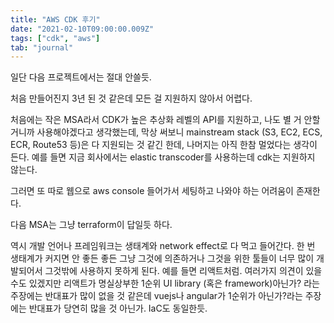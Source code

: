 ```yaml
---
title: "AWS CDK 후기"
date: "2021-02-10T09:00:00.009Z"
tags: ["cdk", "aws"]
tab: "journal"
---
```


일단 다음 프로젝트에서는 절대 안쓸듯. 

처음 만들어진지 3년 된 것 같은데 모든 걸 지원하지 않아서 어렵다.

처음에는 작은 MSA라서 CDK가 높은 추상화 레벨의 API를 지원하고, 나도 별 거 안할거니까 사용해야겠다고 생각했는데, 막상 써보니 mainstream stack (S3, EC2, ECS, ECR, Route53 등)은 다 지원되는 것 같긴 한데, 나머지는 아직 한참 멀었다는 생각이 든다. 예를 들면 지금 회사에서는 elastic transcoder를 사용하는데 cdk는 지원하지 않는다.

그러면 또 따로 웹으로 aws console 들어가서 세팅하고 나와야 하는 어려움이 존재한다.

다음 MSA는 그냥 terraform이 답일듯 하다.

역시 개발 언어나 프레임워크는 생태계와 network effect로 다 먹고 들어간다. 한 번 생태계가 커지면 안 좋든 좋든 그냥 그것에 의존하거나 그것을 위한 툴들이 너무 많이 개발되어서 그것밖에 사용하지 못하게 된다. 예를 들면 리액트처럼. 여러가지 의견이 있을 수도 있겠지만 리액트가 명실상부한 1순위 UI library (혹은 framework)아닌가? 라는 주장에는 반대표가 많이 없을 것 같은데 vuejs나 angular가 1순위가 아닌가?라는 주장에는 반대표가 당연히 많을 것 아닌가. IaC도 동일한듯.